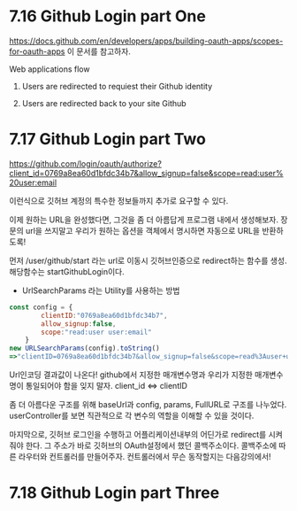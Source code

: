 # 7.16 Github Login part One

https://docs.github.com/en/developers/apps/building-oauth-apps/scopes-for-oauth-apps
이 문서를 참고하자.

Web applications flow

1. Users are redirected to requiest their Github identity

2. Users are redirected back to your site Github

# 7.17 Github Login part Two

https://github.com/login/oauth/authorize?client_id=0769a8ea60d1bfdc34b7&allow_signup=false&scope=read:user%20user:email

이런식으로 깃허브 계정의 특수한 정보들까지 추가로 요구할 수 있다.

이제 원하는 URL을 완성했다면, 그것을 좀 더 아름답게 프로그램 내에서 생성해보자.
장문의 url을 쓰지말고 우리가 원하는 옵션을 객체에서 명시하면 자동으로 URL을 반환하도록!

먼저 /user/github/start 라는 url로 이동시 깃허브인증으로 redirect하는 함수를 생성.
해당함수는 startGithubLogin이다.

* UrlSearchParams 라는 Utility를 사용하는 방법
```javascript
const config = {
		clientID:"0769a8ea60d1bfdc34b7",
		allow_signup:false,
		scope:"read:user user:email"
	}
new URLSearchParams(config).toString()
=>"clientID=0769a8ea60d1bfdc34b7&allow_signup=false&scope=read%3Auser+user%3Aemail"
```
Url인코딩 결과값이 나온다!
github에서 지정한 매개변수명과 우리가 지정한 매개변수명이 통일되어야 함을 잊지 말자.
client_id <=> clientID

좀 더 아름다운 구조를 위해 baseUrl과 config, params, FullURL로 구조를 나누었다.
userController를 보면 직관적으로 각 변수의 역할을 이해할 수 있을 것이다.

마지막으로, 깃허브 로그인을 수행하고 어플리케이션내부의 어딘가로 redirect를 시켜줘야 한다.
그 주소가 바로 깃허브의 OAuth설정에서 했던 콜백주소이다.
콜백주소에 따른 라우터와 컨트롤러를 만들어주자. 컨트롤러에서 무슨 동작할지는 다음강의에서!

# 7.18 Github Login part Three
